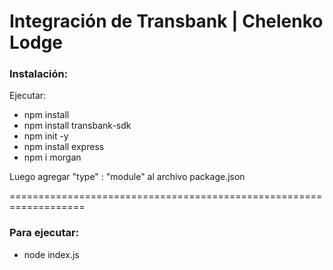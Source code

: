 # Integración de Transbank | Chelenko Lodge

### Instalación:

Ejecutar:
- npm install
- npm install transbank-sdk 
- npm init -y
- npm install express
- npm i morgan

Luego agregar  "type" : "module" al archivo package.json

===================================================================

### Para ejecutar:

- node index.js